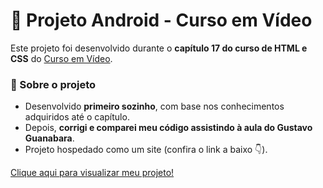 # 🚀 Projeto Android - Curso em Vídeo

Este projeto foi desenvolvido durante o **capítulo 17 do curso de HTML e CSS** do [Curso em Vídeo](https://www.cursoemvideo.com/).

### 🧩 Sobre o projeto

- Desenvolvido **primeiro sozinho**, com base nos conhecimentos adquiridos até o capítulo.
- Depois, **corrigi e comparei meu código assistindo à aula do Gustavo Guanabara**.
- Projeto hospedado como um site (confira o link a baixo 👇).

<a href='https://dannyelgalvao.github.io/projeto-android/'>Clique aqui para visualizar meu projeto!</a>
